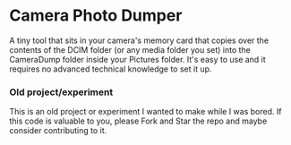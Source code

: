 # Camera Photo Dumper
A tiny tool that sits in your camera's memory card that copies over the contents of the DCIM folder (or any media folder you set) into the CameraDump folder inside your Pictures folder. It's easy to use and it requires no advanced technical knowledge to set it up.

### Old project/experiment
This is an old project or experiment I wanted to make while I was bored. If this code is valuable to you, please Fork and Star the repo and maybe consider contributing to it.
